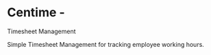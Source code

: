 # Centime - 
Timesheet Management

Simple Timesheet Management for tracking employee working hours.
